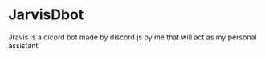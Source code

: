 # JarvisDbot
Jravis is a dicord bot made by discord.js by me that will act as my personal assistant
